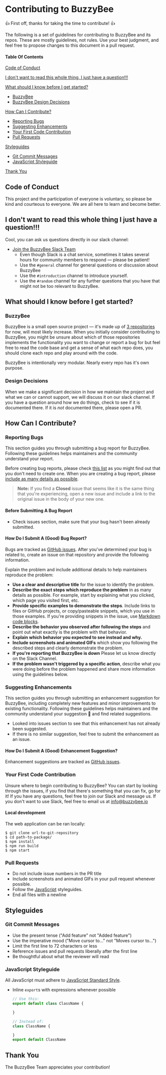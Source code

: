 # Contributing to BuzzyBee

:+1: First off, thanks for taking the time to contribute! :+1:

The following is a set of guidelines for contributing to BuzzyBee and its repos. These are mostly guidelines, not rules. Use your best judgment, and feel free to propose changes to this document in a pull request.

#### Table Of Contents

[Code of Conduct](#code-of-conduct)

[I don't want to read this whole thing, I just have a question!!!](#i-dont-want-to-read-this-whole-thing-i-just-have-a-question)

[What should I know before I get started?](#what-should-i-know-before-i-get-started)
  * [BuzzyBee](#buzzybee)
  * [BuzzyBee Design Decisions](#design-decisions)

[How Can I Contribute?](#how-can-i-contribute)
  * [Reporting Bugs](#reporting-bugs)
  * [Suggesting Enhancements](#suggesting-enhancements)
  * [Your First Code Contribution](#your-first-code-contribution)
  * [Pull Requests](#pull-requests)

[Styleguides](#styleguides)
  * [Git Commit Messages](#git-commit-messages)
  * [JavaScript Styleguide](#javascript-styleguide)

[Thank You](#thank-you)

## Code of Conduct

This project and the participation of everyone is voluntary, so please be kind and courteous to everyone. We are all here to learn and become better. 

## I don't want to read this whole thing I just have a question!!!


Cool, you can ask us questions directly in our slack channel: 

* [Join the BuzzyBee Slack Team](https://buzzybeeio.slack.com/)
    * Even though Slack is a chat service, sometimes it takes several hours for community members to respond &mdash; please be patient!
    * Use the `#general` channel for general questions or discussion about BuzzyBee
    * Use the `#introduction` channel to introduce yourself.
    * Use the `#random` channel for any further questions that you have that might not be too relevant to BuzzyBee.

## What should I know before I get started?

### BuzzyBee

BuzzyBee is a small open source project &mdash; it's made up of [3 repositories](https://github.com/buzzybeeio) for now, will most likely increase. When you initially consider contributing to BuzzyBee, you might be unsure about which of those repositories implements the functionality you want to change or report a bug for but feel free to read the code base and get a sense of what each repo does, you should clone each repo and play around with the code.

BuzzyBee is intentionally very modular. Nearly every repo has it's own purpose.

### Design Decisions

When we make a significant decision in how we maintain the project and what we can or cannot support, we will discuss it on our slack channel. If you have a question around how we do things, check to see if it is documented there. If it is *not* documented there, please open a PR.

## How Can I Contribute?

### Reporting Bugs

This section guides you through submitting a bug report for BuzzyBee. Following these guidelines helps maintainers and the community understand your report.

Before creating bug reports, please check [this list](#before-submitting-a-bug-report) as you might find out that you don't need to create one. When you are creating a bug report, please [include as many details as possible](#how-do-i-submit-a-good-bug-report).

> **Note:** If you find a **Closed** issue that seems like it is the same thing that you're experiencing, open a new issue and include a link to the original issue in the body of your new one.

#### Before Submitting A Bug Report

- Check issues section, make sure that your bug hasn't been already submitted.


#### How Do I Submit A (Good) Bug Report?

Bugs are tracked as [GitHub issues](https://guides.github.com/features/issues/). After you've determined your bug is related to, create an issue on that repository and provide the following information.

Explain the problem and include additional details to help maintainers reproduce the problem:

* **Use a clear and descriptive title** for the issue to identify the problem.
* **Describe the exact steps which reproduce the problem** in as many details as possible. For example, start by explaining what you clicked, which page you visited first, etc.
* **Provide specific examples to demonstrate the steps**. Include links to files or GitHub projects, or copy/pasteable snippets, which you use in those examples. If you're providing snippets in the issue, use [Markdown code blocks](https://help.github.com/articles/markdown-basics/#multiple-lines).
* **Describe the behavior you observed after following the steps** and point out what exactly is the problem with that behavior.
* **Explain which behavior you expected to see instead and why.**
* **Include screenshots and animated GIFs** which show you following the described steps and clearly demonstrate the problem.
* **If you're reporting that BuzzyBee is down** Please let us know directly on the Slack Channel. 
* **If the problem wasn't triggered by a specific action**, describe what you were doing before the problem happened and share more information using the guidelines below.

### Suggesting Enhancements

This section guides you through submitting an enhancement suggestion for BuzzyBee, including completely new features and minor improvements to existing functionality. Following these guidelines helps maintainers and the community understand your suggestion :pencil: and find related suggestions.

* Looked into issues section to see that this enhancement has not already been suggested. 
* If there is no similar suggestion, feel free to submit the enhancement as an issue.

#### How Do I Submit A (Good) Enhancement Suggestion?

Enhancement suggestions are tracked as [GitHub issues](https://guides.github.com/features/issues/). 

### Your First Code Contribution

Unsure where to begin contributing to BuzzyBee? You can start by looking through the issues, if you find that there's something that you can fix, go for it! If you have any questions, feel free to join our Slack and message us. If you don't want to use Slack, feel free to email us at info@buzzybee.io

#### Local development

The web application can be ran locally:

```
$ git clone url-to-git-repository
$ cd path-to-package/
$ npm install
$ npm run build
$ npm start
```

### Pull Requests

* Do not include issue numbers in the PR title
* Include screenshots and animated GIFs in your pull request whenever possible.
* Follow the [JavaScript](#javascript-styleguide) styleguides.
* End all files with a newline


## Styleguides

### Git Commit Messages

* Use the present tense ("Add feature" not "Added feature")
* Use the imperative mood ("Move cursor to..." not "Moves cursor to...")
* Limit the first line to 72 characters or less
* Reference issues and pull requests liberally after the first line
* Be thoughtful about what the reviewer will read

### JavaScript Styleguide

All JavaScript must adhere to [JavaScript Standard Style](http://standardjs.com/).

* Inline `export`s with expressions whenever possible
  ```js
  // Use this:
  export default class ClassName {

  }

  // Instead of:
  class ClassName {

  }
  export default ClassName
  ```

## Thank You

The BuzzyBee Team appreciates your contribution! 